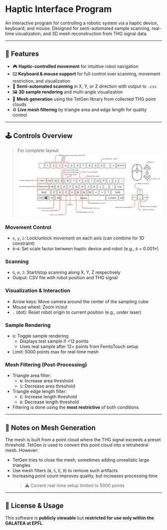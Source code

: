 # Haptic Interface Program

An interactive program for controlling a robotic system via a haptic device, keyboard, and mouse. Designed for semi-automated sample scanning, real-time visualization, and 3D mesh reconstruction from THG signal data.

---

## 🔧 Features

- 🎮 **Haptic-controlled movement** for intuitive robot navigation  
- ⌨️ **Keyboard & mouse support** for full control over scanning, movement restriction, and visualization  
- 🔄 **Semi-automated scanning** in X, Y, or Z direction with output to `.csv`  
- 🖼️ **3D sample rendering** and multi-angle visualization  
- 🧩 **Mesh generation** using the TetGen library from collected THG point clouds  
- ⚙️ **Live mesh filtering** by triangle area and edge length for quality control  

---

## 🕹 Controls Overview

> For complete layout:  
> ![Program Instructions](Haptic%20program%20instructions.png)

### Movement Control

- `x`, `y`, `z`: Lock/unlock movement on each axis (can combine for 1D constraint)
- `0`–`4`: Set scale factor between haptic device and robot (e.g., `0` = 0.001×)

### Scanning

- `G`, `H`, `J`: Start/stop scanning along X, Y, Z respectively
- Output: CSV file with robot position and THG signal

### Visualization & Interaction

- Arrow keys: Move camera around the center of the sampling cube
- Mouse wheel: Zoom in/out
- `.` (dot): Reset robot origin to current position (e.g., under laser)

### Sample Rendering

- `U`: Toggle sample rendering  
  - Displays test sample if <12 points  
  - Uses real sample after 12+ points from FemtoTouch setup  
- Limit: 5000 points max for real-time mesh

### Mesh Filtering (Post-Processing)

- Triangle area filter:
  - `W`: Increase area threshold
  - `S`: Decrease area threshold
- Triangle edge length filter:
  - `E`: Increase length threshold
  - `D`: Decrease length threshold
- Filtering is done using the **most restrictive** of both conditions

---

## 🧪 Notes on Mesh Generation

The mesh is built from a point cloud where the THG signal exceeds a preset threshold. TetGen is used to convert this point cloud into a tetrahedral mesh. However:

- TetGen tries to close the mesh, sometimes adding unrealistic large triangles
- Use mesh filters (`W`, `S`, `E`, `D`) to remove such artifacts
- Increasing point count improves quality, but increases processing time  
  > ⚠️ Current real-time setup limited to 5000 points

---

## 💼 License & Usage

This software is **publicly viewable** but **restricted for use only within the GALATEA at EPFL**.


